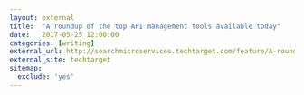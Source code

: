 ```yaml
---
layout: external
title:  "A roundup of the top API management tools available today"
date:   2017-05-25 12:00:00
categories: [writing]
external_url: http://searchmicroservices.techtarget.com/feature/A-roundup-of-the-leading-API-management-tools-available-today
external_site: techtarget
sitemap:
  exclude: 'yes'
---
```

